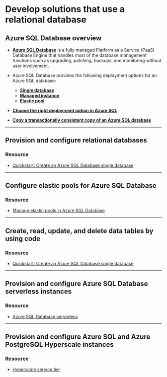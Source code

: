 # Develop solutions that use a relational database

## Azure SQL Database overview

- [**Azure SQL Database**](https://docs.microsoft.com/en-us/azure/sql-database/sql-database-technical-overview) is a fully managed Platform as a Service (PaaS) Database Engine that handles most of the database management functions such as upgrading, patching, backups, and monitoring without user involvement.

- Azure SQL Database provides the following deployment options for an Azure SQL database:
    - [**Single database**](https://docs.microsoft.com/en-us/azure/sql-database/sql-database-single-database)
    - [**Managed instance**](https://docs.microsoft.com/en-us/azure/sql-database/sql-database-managed-instance)
    - [**Elastic pool**](https://docs.microsoft.com/en-us/azure/sql-database/sql-database-elastic-pool)

- [**Choose the right deployment option in Azure SQL**](https://docs.microsoft.com/en-us/azure/sql-database/sql-database-paas-vs-sql-server-iaas)

- [**Copy a transactionally consistent copy of an Azure SQL database**](https://docs.microsoft.com/en-us/azure/sql-database/sql-database-copy?tabs=azure-powershell)

----

## Provision and configure relational databases

### Resource

- [Quickstart: Create an Azure SQL Database single database](https://docs.microsoft.com/en-us/azure/sql-database/sql-database-single-database-get-started)

----

## Configure elastic pools for Azure SQL Database

### Resource

- [Manage elastic pools in Azure SQL Database](https://docs.microsoft.com/en-us/azure/sql-database/sql-database-elastic-pool-manage)

----

## Create, read, update, and delete data tables by using code

### Resource

- [Quickstart: Create an Azure SQL Database single database](https://docs.microsoft.com/en-us/azure/sql-database/sql-database-single-database-get-started)

----

## Provision and configure Azure SQL Database serverless instances

### Resource

- [Azure SQL Database serverless](https://docs.microsoft.com/en-us/azure/sql-database/sql-database-serverless)

----

## Provision and configure Azure SQL and Azure PostgreSQL Hyperscale instances

### Resource

- [Hyperscale service tier](https://docs.microsoft.com/en-us/azure/sql-database/sql-database-service-tier-hyperscale)
